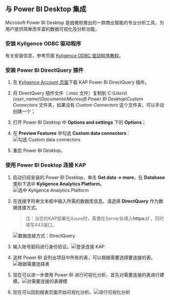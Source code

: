 ## 与 Power BI Desktop 集成

Microsoft Power BI Desktop 是由微软推出的一款商业智能的专业分析工具，为用户提供简单而丰富的数据可视化及分析功能。

### 安装 Kyligence ODBC 驱动程序
有关安装信息，参考页面 [Kyligence ODBC 驱动程序教程](../driver/kyligence_odbc.cn.md)。

### 安装 Power BI DirectQuery 插件

1. 在 [Kyligence Account 页面](http://account.kyligence.io)下载 KAP Power BI DirectQuery 插件。
2. 将 DirectQuery 插件文件（.mez 文件）复制到 *C:\Users\\(user_name)\Documents\Microsoft Power BI Desktop\Custom Connectors* 文件夹，如果没有 *Custom Connectors* 这个文件夹，可以手动创建一个；

3. 打开 Power BI Desktop 中 **Options and settings** 下的 **Options**；

4. 在 **Preview Features** 中勾选 **Custom data connectors**： ![勾选 Custom data connectors](images/powerbi/Picture11.png)
5. 重启 Power BI Desktop。

### 使用 Power BI Desktop 连接 KAP

1. 启动已经安装的 Power BI Desktop，单击 **Get data -> more**，在 **Database** 类别下选中 **Kyligence Analytics Platform**。
    ![选中 Kyligence Analytics Platform](images/powerbi/Picture5.png)

2. 在连接字符串文本框中输入所需的数据库信息。请选择 **DirectQuery** 作为数据连接方式。

      > 注：当您的KAP部署在Azure时，需要在Server处填入**https://** ，同时填写443端口。

      ![数据连接方式：DirectQuery](images/powerbi/Picture6.png)

3.  输入账号密码进行身份验证。![登录连接 KAP](images/powerbi/Picture7.png)

4.  这样 Power BI 会列出项目中所有的表，可以根据需要选择要连接的表。![根据需要选择表](images/powerbi/Picture8.png)

5.  现在可以进一步使用 Power BI 进行可视化分析，首先对需要连接的表进行建模。![对需要连接的表建模](images/powerbi/Picture9.png)

6.  现在可以回到报表页面开始可视化分析。![进行可视化分析](images/powerbi/Picture10.png)
